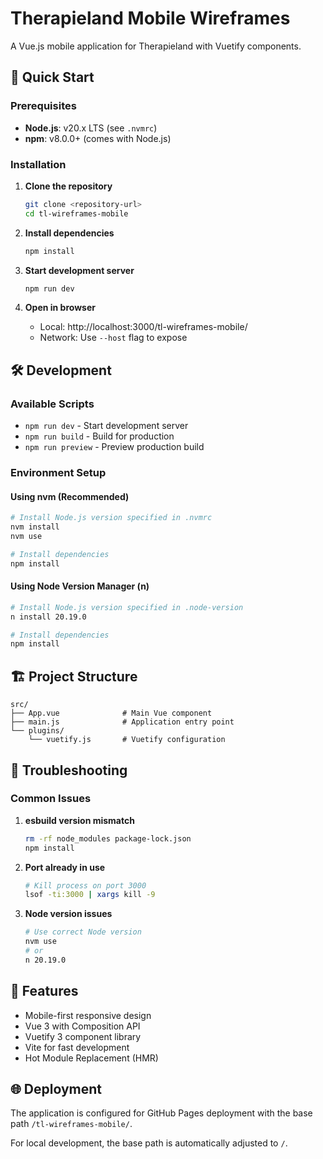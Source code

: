 # Therapieland Mobile Wireframes

A Vue.js mobile application for Therapieland with Vuetify components.

## 🚀 Quick Start

### Prerequisites
- **Node.js**: v20.x LTS (see `.nvmrc`)
- **npm**: v8.0.0+ (comes with Node.js)

### Installation

1. **Clone the repository**
   ```bash
   git clone <repository-url>
   cd tl-wireframes-mobile
   ```

2. **Install dependencies**
   ```bash
   npm install
   ```

3. **Start development server**
   ```bash
   npm run dev
   ```

4. **Open in browser**
   - Local: http://localhost:3000/tl-wireframes-mobile/
   - Network: Use `--host` flag to expose

## 🛠️ Development

### Available Scripts
- `npm run dev` - Start development server
- `npm run build` - Build for production
- `npm run preview` - Preview production build

### Environment Setup

#### Using nvm (Recommended)
```bash
# Install Node.js version specified in .nvmrc
nvm install
nvm use

# Install dependencies
npm install
```

#### Using Node Version Manager (n)
```bash
# Install Node.js version specified in .node-version
n install 20.19.0

# Install dependencies
npm install
```

## 🏗️ Project Structure

```
src/
├── App.vue              # Main Vue component
├── main.js              # Application entry point
└── plugins/
    └── vuetify.js       # Vuetify configuration
```

## 🔧 Troubleshooting

### Common Issues

1. **esbuild version mismatch**
   ```bash
   rm -rf node_modules package-lock.json
   npm install
   ```

2. **Port already in use**
   ```bash
   # Kill process on port 3000
   lsof -ti:3000 | xargs kill -9
   ```

3. **Node version issues**
   ```bash
   # Use correct Node version
   nvm use
   # or
   n 20.19.0
   ```

## 📱 Features

- Mobile-first responsive design
- Vue 3 with Composition API
- Vuetify 3 component library
- Vite for fast development
- Hot Module Replacement (HMR)

## 🌐 Deployment

The application is configured for GitHub Pages deployment with the base path `/tl-wireframes-mobile/`.

For local development, the base path is automatically adjusted to `/`.

